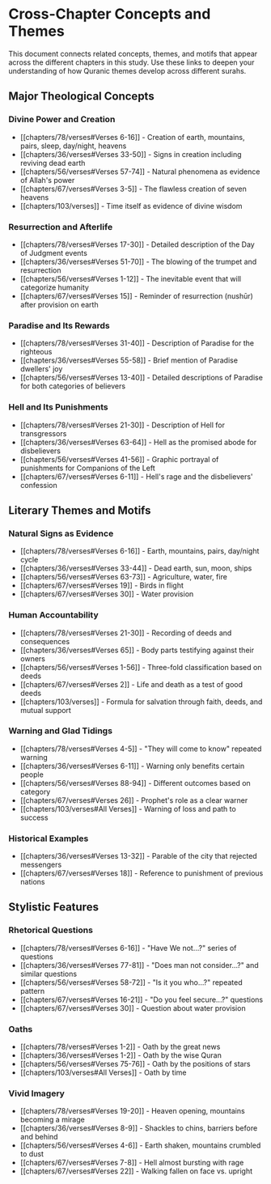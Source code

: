 # Cross-Chapter Concepts and Themes

This document connects related concepts, themes, and motifs that appear across the different chapters in this study. Use these links to deepen your understanding of how Quranic themes develop across different surahs.

## Major Theological Concepts

### Divine Power and Creation
- [[chapters/78/verses#Verses 6-16]] - Creation of earth, mountains, pairs, sleep, day/night, heavens
- [[chapters/36/verses#Verses 33-50]] - Signs in creation including reviving dead earth
- [[chapters/56/verses#Verses 57-74]] - Natural phenomena as evidence of Allah's power
- [[chapters/67/verses#Verses 3-5]] - The flawless creation of seven heavens
- [[chapters/103/verses]] - Time itself as evidence of divine wisdom

### Resurrection and Afterlife
- [[chapters/78/verses#Verses 17-30]] - Detailed description of the Day of Judgment events
- [[chapters/36/verses#Verses 51-70]] - The blowing of the trumpet and resurrection
- [[chapters/56/verses#Verses 1-12]] - The inevitable event that will categorize humanity
- [[chapters/67/verses#Verses 15]] - Reminder of resurrection (nushūr) after provision on earth

### Paradise and Its Rewards
- [[chapters/78/verses#Verses 31-40]] - Description of Paradise for the righteous
- [[chapters/36/verses#Verses 55-58]] - Brief mention of Paradise dwellers' joy
- [[chapters/56/verses#Verses 13-40]] - Detailed descriptions of Paradise for both categories of believers

### Hell and Its Punishments
- [[chapters/78/verses#Verses 21-30]] - Description of Hell for transgressors
- [[chapters/36/verses#Verses 63-64]] - Hell as the promised abode for disbelievers
- [[chapters/56/verses#Verses 41-56]] - Graphic portrayal of punishments for Companions of the Left
- [[chapters/67/verses#Verses 6-11]] - Hell's rage and the disbelievers' confession

## Literary Themes and Motifs

### Natural Signs as Evidence
- [[chapters/78/verses#Verses 6-16]] - Earth, mountains, pairs, day/night cycle
- [[chapters/36/verses#Verses 33-44]] - Dead earth, sun, moon, ships
- [[chapters/56/verses#Verses 63-73]] - Agriculture, water, fire
- [[chapters/67/verses#Verses 19]] - Birds in flight
- [[chapters/67/verses#Verses 30]] - Water provision

### Human Accountability
- [[chapters/78/verses#Verses 21-30]] - Recording of deeds and consequences
- [[chapters/36/verses#Verses 65]] - Body parts testifying against their owners
- [[chapters/56/verses#Verses 1-56]] - Three-fold classification based on deeds
- [[chapters/67/verses#Verses 2]] - Life and death as a test of good deeds
- [[chapters/103/verses]] - Formula for salvation through faith, deeds, and mutual support

### Warning and Glad Tidings
- [[chapters/78/verses#Verses 4-5]] - "They will come to know" repeated warning
- [[chapters/36/verses#Verses 6-11]] - Warning only benefits certain people
- [[chapters/56/verses#Verses 88-94]] - Different outcomes based on category
- [[chapters/67/verses#Verses 26]] - Prophet's role as a clear warner
- [[chapters/103/verses#All Verses]] - Warning of loss and path to success

### Historical Examples
- [[chapters/36/verses#Verses 13-32]] - Parable of the city that rejected messengers
- [[chapters/67/verses#Verses 18]] - Reference to punishment of previous nations

## Stylistic Features

### Rhetorical Questions
- [[chapters/78/verses#Verses 6-16]] - "Have We not...?" series of questions
- [[chapters/36/verses#Verses 77-81]] - "Does man not consider...?" and similar questions
- [[chapters/56/verses#Verses 58-72]] - "Is it you who...?" repeated pattern
- [[chapters/67/verses#Verses 16-21]] - "Do you feel secure...?" questions
- [[chapters/67/verses#Verses 30]] - Question about water provision

### Oaths
- [[chapters/78/verses#Verses 1-2]] - Oath by the great news
- [[chapters/36/verses#Verses 1-2]] - Oath by the wise Quran
- [[chapters/56/verses#Verses 75-76]] - Oath by the positions of stars
- [[chapters/103/verses#All Verses]] - Oath by time

### Vivid Imagery
- [[chapters/78/verses#Verses 19-20]] - Heaven opening, mountains becoming a mirage
- [[chapters/36/verses#Verses 8-9]] - Shackles to chins, barriers before and behind
- [[chapters/56/verses#Verses 4-6]] - Earth shaken, mountains crumbled to dust
- [[chapters/67/verses#Verses 7-8]] - Hell almost bursting with rage
- [[chapters/67/verses#Verses 22]] - Walking fallen on face vs. upright